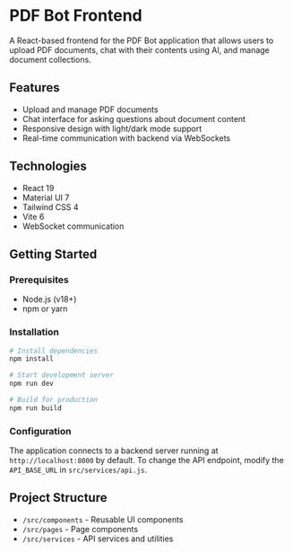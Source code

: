 # PDF Bot Frontend

A React-based frontend for the PDF Bot application that allows users to upload PDF documents, chat with their contents using AI, and manage document collections.

## Features

- Upload and manage PDF documents
- Chat interface for asking questions about document content
- Responsive design with light/dark mode support
- Real-time communication with backend via WebSockets

## Technologies

- React 19
- Material UI 7
- Tailwind CSS 4
- Vite 6
- WebSocket communication

## Getting Started

### Prerequisites

- Node.js (v18+)
- npm or yarn

### Installation

```bash
# Install dependencies
npm install

# Start development server
npm run dev

# Build for production
npm run build
```

### Configuration

The application connects to a backend server running at `http://localhost:8000` by default. To change the API endpoint, modify the `API_BASE_URL` in `src/services/api.js`.

## Project Structure

- `/src/components` - Reusable UI components
- `/src/pages` - Page components
- `/src/services` - API services and utilities

